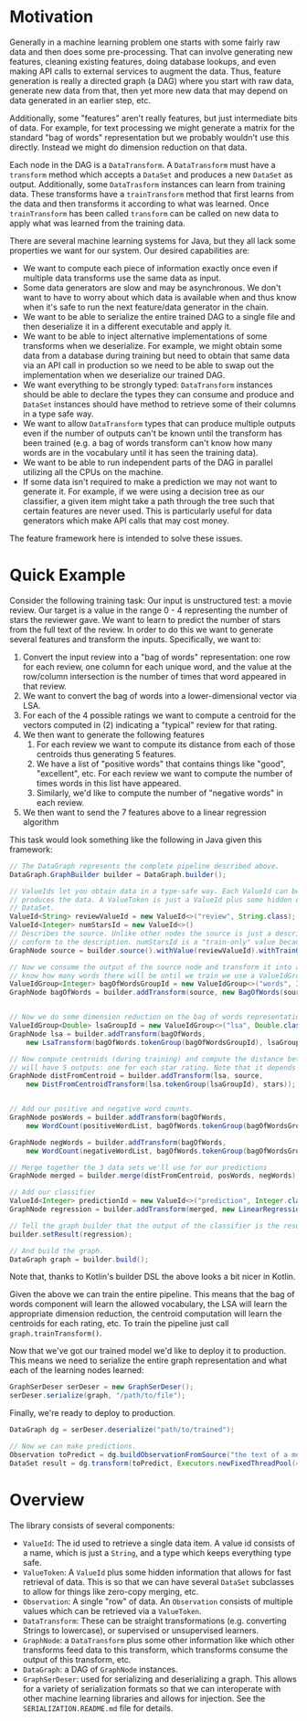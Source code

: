 # Motivation

Generally in a machine learning problem one starts with some fairly raw data and then does some pre-processing. That
can involve generating new features, cleaning existing features, doing database lookups, and even making API calls to
external services to augment the data. Thus, feature generation is really a directed graph (a DAG) where you start with
raw data, generate new data from that, then yet more new data that may depend on data generated in an earlier step, etc.

Additionally, some "features" aren't really features, but just intermediate bits of data. For example, for text
processing we might generate a matrix for the standard "bag of words" representation but we probably wouldn't use this
directly. Instead we might do dimension reduction on that data. 

Each node in the DAG is a `DataTransform`. A `DataTransform` must have a `transform` method which accepts a `DataSet`
and produces a new `DataSet` as output. Additionally, some `DataTrasform` instances can learn from training data. These
transforms have a `trainTransform` method that first learns from the data and then transforms it according to what was
learned. Once `trainTransform` has been called `transform` can be called on new data to apply what was learned from
the training data.

There are several machine learning systems for Java, but they all lack some properties we want for our system. Our
desired capabilities are:

* We want to compute each piece of information exactly once even if multiple data transforms use the same data as input.
* Some data generators are slow and may be asynchronous. We don't want to have to worry about which data is available
when and thus know when it's safe to run the next feature/data generator in the chain.
* We want to be able to serialize the entire trained DAG to a single file and then deserialize it in a different
executable and apply it.
* We want to be able to inject alternative implementations of some transforms when we deserialize. For example, we might
obtain some data from a database during training but need to obtain that same data via an API call in production so we
need to be able to swap out the implementation when we deserialize our trained DAG.
* We want everything to be strongly typed: `DataTransform` instances should be able to declare the types they can
consume and produce and `DataSet` instances should have method to retrieve some of their columns in a type safe way.
* We want to allow `DataTransform` types that can produce multiple outputs even if the number of outputs can't be known
until the transform has been trained (e.g. a bag of words transform can't know how many words are in the vocabulary 
until it has seen the training data).
* We want to be able to run independent parts of the DAG in parallel utilizing all the CPUs on the machine.
* If some data isn't required to make a prediction we may not want to generate it. For example, if we were using a
decision tree as our classifier, a given item might take a path through the tree such that certain features are never
used. This is particularly useful for data generators which make API calls that may cost money.

The feature framework here is intended to solve these issues.

# Quick Example

Consider the following training task: Our input is unstructured test: a movie review. Our target is a value in the
range 0 - 4 representing the number of stars the reviewer gave. We want to learn to predict the number of stars from
the full text of the review. In order to do this we want to generate several features and transform the inputs.
Specifically, we want to:

1. Convert the input review into a "bag of words" representation: one row for each review, one column for each
unique word, and the value at the row/column intersection is the number of times that word appeared in that review.
2. We want to convert the bag of words into a lower-dimensional vector via LSA. 
3. For each of the 4 possible ratings we want to compute a centroid for the vectors computed in (2) indicating a
"typical" review for that rating.
5. We then want to generate the following features
    1. For each review we want to compute its distance from each of those centroids thus generating 5 features.
    2. We have a list of "positive words" that contains things like "good", "excellent", etc. For each review we want to
compute the number of times words in this list have appeared.
    3. Similarly, we'd like to compute the number of "negative words" in each review.
7. We then want to send the 7 features above to a linear regression algorithm

This task would look something like the following in Java given this framework:

```java
// The DataGraph represents the complete pipeline described above.
DataGraph.GraphBuilder builder = DataGraph.builder();

// ValueIds let you obtain data in a type-safe way. Each ValueId can be converted into a ValueToken by the node that
// produces the data. A ValueToken is just a ValueId plus some hidden data that allows fast retrieval from the
// DataSet.
ValueId<String> reviewValueId = new ValueId<>("review", String.class);
ValueId<Integer> numStarsId = new ValueId<>()
// Describes the source. Unlike other nodes the source is just a description so we can later pass any values that
// conform to the description. numStarsId is a "train-only" value because it is not required to make predictions.
GraphNode source = builder.source().withValue(reviewValueId).withTrainOnlyValue(numStarsId).build()

// Now we consume the output of the source node and transform it into a Bag of words representation. Since we don't
// know how many words there will be until we train we use a ValueIdGroup.
ValueIdGroup<Integer> bagOfWordsGroupId = new ValueIdGroup<>("words", Integer.class);
GraphNode bagOfWords = builder.addTransform(source, new BagOfWords(source.token(reviewValueId), bagOfWordsGroupId));


// Now we do some dimension reduction on the bag of words representation
ValueIdGroup<Double> lsaGroupId = new ValueIdGroup<>("lsa", Double.class);
GraphNode lsa = builder.addTransform(bagOfWords,
    new LsaTransform(bagOfWords.tokenGroup(bagOfWordsGroupId), lsaGroupId));

// Now compute centroids (during training) and compute the distance between the lsa vector for each review. This
// will have 5 outputs: one for each star rating. Note that it depends on both the output of lsa and the source.
GraphNode distFromCentroid = builder.addTransform(lsa, source,
    new DistFromCentroidTransform(lsa.tokenGroup(lsaGroupId), stars));


// Add our positive and negative word counts.
GraphNode posWords = builder.addTransform(bagOfWords,
    new WordCount(positiveWordList, bagOfWords.tokenGroup(bagOfWordsGroupId)));

GraphNode negWords = builder.addTransform(bagOfWords,
    new WordCount(negativeWordList, bagOfWords.tokenGroup(bagOfWordsGroupId)));

// Merge together the 3 data sets we'll use for our predictions
GraphNode merged = builder.merge(distFromCentroid, posWords, negWords);

// Add our classifier
ValueId<Integer> predictionId = new ValueId<>("prediction", Integer.class);
GraphNode regression = builder.addTransform(merged, new LinearRegression(predictionId));

// Tell the graph builder that the output of the classifier is the result of the entire graph.
builder.setResult(regression);

// And build the graph.
DataGraph graph = builder.build();
```

Note that, thanks to Kotlin's builder DSL the above looks a bit nicer in Kotlin.

Given the above we can train the entire pipeline. This means that the bag of words component will learn the allowed
vocabulary, the LSA will learn the appropriate dimension reduction, the centroid computation will learn the centroids
for each rating, etc. To train the pipeline just call `graph.trainTransform()`.

Now that we've got our trained model we'd like to deploy it to production. This means we need to serialize the entire
graph representation and what each of the learning nodes learned:

```java
GraphSerDeser serDeser = new GraphSerDeser();
serDeser.serialize(graph, "/path/to/file");
```

Finally, we're ready to deploy to production. 

```java
DataGraph dg = serDeser.deserialize("path/to/trained");

// Now we can make predictions.
Observation toPredict = dg.buildObservationFromSource("the text of a movie review");
DataSet result = dg.transform(toPredict, Executors.newFixedThreadPool(4));
```

# Overview

The library consists of several components:

* `ValueId`: The id used to retrieve a single data item. A value id consists of a name, which is just a `String`, and
a type which keeps everything type safe.
* `ValueToken`: A `ValueId` plus some hidden information that allows for fast retrieval of data. This is so that we can
have several `DataSet` subclasses to allow for things like zero-copy merging, etc.
* `Observation`: A single "row" of data. An `Observation` consists of multiple values which can be retrieved via a
`ValueToken`.
* `DataTransform`: These can be straight transformations (e.g. converting Strings to lowercase), or supervised or 
unsupervised learners.
* `GraphNode`: a `DataTransform` plus some other information like which other transforms feed data to this transform,
which transforms consume the output of this transform, etc.
* `DataGraph`: a DAG of `GraphNode` instances.
* `GraphSerDeser`: used for serializing and deserializing a graph. This allows for a variety of serialization formats
so that we can interoperate with other machine learning libraries and allows for injection. See the
`SERIALIZATION.README.md` file for details.
 
